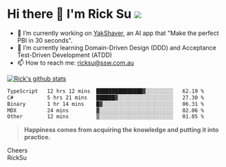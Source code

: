 # Hi there 👋 I'm Rick Su ![](https://komarev.com/ghpvc/?username=ricksu978)
<!--
**ricksu978/ricksu978** is a ✨ _special_ ✨ repository because its `README.md` (this file) appears on your GitHub profile.

Here are some ideas to get you started:
-->
- 🔭 I’m currently working on [YakShaver](https://yakshaver.ai/), an AI app that "Make the perfect PBI in 30 seconds".
- 🌱 I’m currently learning Domain-Driven Design (DDD) and Acceptance Test-Driven Development (ATDD)
- 📫 How to reach me: ricksu@ssw.com.au
<!--
- 👯 I’m looking to collaborate on ...
- 🤔 I’m looking for help with ...
- 💬 Ask me about ...
-->
<!--
- 😄 Pronouns: ...
- ⚡ Fun fact: ...
-->
[![Rick's github stats](https://github-readme-stats.vercel.app/api?username=ricksu978&theme=dark)](https://github.com/ricksu978/ricksu978)

<!--START_SECTION:waka-->

```txt
TypeScript   12 hrs 12 mins  ███████████████▓░░░░░░░░░   62.19 %
C#           5 hrs 21 mins   ██████▓░░░░░░░░░░░░░░░░░░   27.30 %
Binary       1 hr 14 mins    █▓░░░░░░░░░░░░░░░░░░░░░░░   06.31 %
MDX          24 mins         ▓░░░░░░░░░░░░░░░░░░░░░░░░   02.06 %
Other        12 mins         ▒░░░░░░░░░░░░░░░░░░░░░░░░   01.05 %
```

<!--END_SECTION:waka-->

> **Happiness comes from acquiring the knowledge and putting it into practice.**

Cheers  
RickSu 
